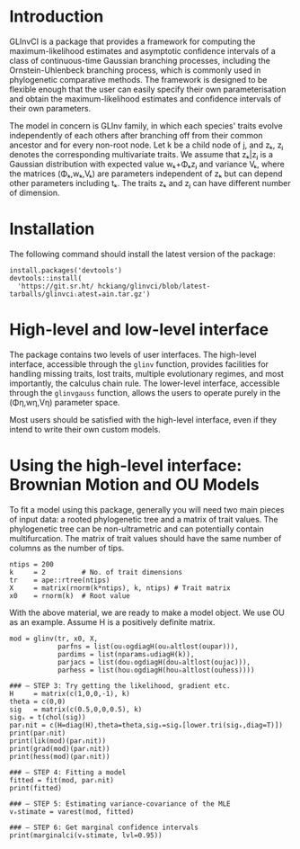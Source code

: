 # Introduction

GLInvCI is a package that provides a framework for computing the maximum-likelihood estimates and asymptotic confidence intervals of a class of continuous-time Gaussian branching processes, including the Ornstein-Uhlenbeck branching process, which is commonly used in phylogenetic comparative methods. The framework is designed to be flexible enough that the user can easily specify their own parameterisation and obtain the maximum-likelihood estimates and confidence intervals of their own parameters.

The model in concern is GLInv family, in which each species' traits evolve independently of each others after branching off from their common ancestor and for every non-root node. Let k be a child node of j, and zₖ, zⱼ denotes the corresponding multivariate traits. We assume that zₖ|zⱼ is a Gaussian distribution with expected value wₖ+Φₖzⱼ and variance Vₖ, where the matrices (Φₖ,wₖ,Vₖ) are parameters independent of zₖ but can depend other parameters including tₖ. The traits zₖ and zⱼ can have different number of dimension.

# Installation

The following command should install the latest version of the package:

    install.packages('devtools')
    devtools::install(
      'https://git.sr.ht/ hckiang/glinvci/blob/latest-tarballs/glinvciₗatestₘain.tar.gz')

# High-level and low-level interface

The package contains two levels of user interfaces. The high-level interface, accessible through the `glinv` function, provides facilities for handling missing traits, lost traits, multiple evolutionary regimes, and most importantly, the calculus chain rule. The lower-level interface, accessible through the `glinvgauss` function, allows the users to operate purely in the (Φη,wη,Vη) parameter space.

Most users should be satisfied with the high-level interface, even if they intend to write their own custom models.

# Using the high-level interface: Brownian Motion and OU Models

To fit a model using this package, generally you will need two main pieces of input data: a rooted phylogenetic tree and a matrix of trait values. The phylogenetic tree can be non-ultrametric and can potentially contain multifurcation. The matrix of trait values should have the same number of columns as the number of tips.

    ntips = 200
    k     = 2         # No. of trait dimensions
    tr    = ape::rtree(ntips)
    X     = matrix(rnorm(k*ntips), k, ntips) # Trait matrix
    x0    = rnorm(k)  # Root value

With the above material, we are ready to make a model object. We use OU as an example. Assume H is a positively definite matrix.

    mod = glinv(tr, x0, X,
                parfns = list(ouₗogdiagH(ouₕaltlost(oupar))),
                pardims = list(nparamsₒudiagH(k)),
                parjacs = list(douₗogdiagH(douₕaltlost(oujac))),
                parhess = list(houₗogdiagH(houₕaltlost(ouhess))))

    ### — STEP 3: Try getting the likelihood, gradient etc.
    H     = matrix(c(1,0,0,-1), k)
    theta = c(0,0)
    sig   = matrix(c(0.5,0,0,0.5), k)
    sigₓ = t(chol(sig))
    parᵢnit = c(H=diag(H),theta=theta,sigₓ=sigₓ[lower.tri(sigₓ,diag=T)])
    print(parᵢnit)
    print(lik(mod)(parᵢnit))
    print(grad(mod)(parᵢnit))
    print(hess(mod)(parᵢnit))

    ### — STEP 4: Fitting a model
    fitted = fit(mod, parᵢnit)
    print(fitted)

    ### — STEP 5: Estimating variance-covariance of the MLE
    vₑstimate = varest(mod, fitted)

    ### — STEP 6: Get marginal confidence intervals
    print(marginalci(vₑstimate, lvl=0.95))
